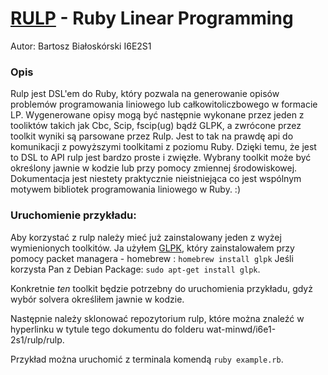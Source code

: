 # [RULP](https://github.com/wouterken/rulp) - Ruby Linear Programming

Autor: Bartosz Białoskórski I6E2S1

### Opis
Rulp jest DSL'em do Ruby, który pozwala na generowanie opisów problemów
programowania liniowego lub całkowitoliczbowego w formacie LP.
Wygenerowane opisy mogą być następnie wykonane przez jeden z tooliktów takich jak
Cbc, Scip, fscip(ug) bądź GLPK, a zwrócone przez toolkit wyniki są parsowane przez Rulp.
Jest to tak na prawdę api do komunikacji z powyższymi toolkitami z poziomu Ruby.
Dzięki temu, że jest to DSL to API rulp jest bardzo proste i zwięzłe.
Wybrany toolkit może być określony jawnie w kodzie lub przy pomocy zmiennej środowiskowej.
Dokumentacja jest niestety praktycznie nieistniejąca co jest wspólnym motywem bibliotek programowania liniowego w Ruby. :) 

### Uruchomienie przykładu:
Aby korzystać z rulp należy mieć już zainstalowany jeden z wyżej wymienionych toolkitów.
Ja użyłem [GLPK](https://www.gnu.org/software/glpk/), który zainstalowałem przy pomocy packet managera  - homebrew : `homebrew install glpk`
Jeśli korzysta Pan z Debian Package: `sudo apt-get install glpk`.

Konkretnie *ten* toolkit będzie potrzebny do uruchomienia przykładu, gdyż wybór solvera określiłem jawnie w kodzie.

Następnie należy sklonować repozytorium rulp, które można znaleźć w hyperlinku w tytule tego dokumentu do folderu wat-minwd/i6e1-2s1/rulp/rulp.

Przykład można uruchomić z terminala komendą `ruby example.rb`.
